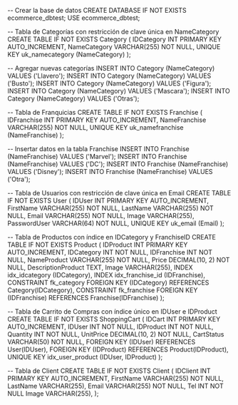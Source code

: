 -- Crear la base de datos
CREATE DATABASE IF NOT EXISTS ecommerce_dbtest;
USE ecommerce_dbtest;

-- Tabla de Categorías con restricción de clave única en NameCategory
CREATE TABLE IF NOT EXISTS Category (
IDCategory INT PRIMARY KEY AUTO_INCREMENT,
NameCategory VARCHAR(255) NOT NULL,
UNIQUE KEY uk_namecategory (NameCategory)
);

-- Agregar nuevas categorías
INSERT INTO Category (NameCategory) VALUES ('Llavero');
INSERT INTO Category (NameCategory) VALUES ('Busto');
INSERT INTO Category (NameCategory) VALUES ('Figura');
INSERT INTO Category (NameCategory) VALUES ('Mascara');
INSERT INTO Category (NameCategory) VALUES ('Otras');

-- Tabla de Franquicias
CREATE TABLE IF NOT EXISTS Franchise (
IDFranchise INT PRIMARY KEY AUTO_INCREMENT,
NameFranchise VARCHAR(255) NOT NULL,
UNIQUE KEY uk_namefranchise (NameFranchise)
);

-- Insertar datos en la tabla Franchise
INSERT INTO Franchise (NameFranchise) VALUES ('Marvel');
INSERT INTO Franchise (NameFranchise) VALUES ('DC');
INSERT INTO Franchise (NameFranchise) VALUES ('Disney');
INSERT INTO Franchise (NameFranchise) VALUES ('Otra');

-- Tabla de Usuarios con restricción de clave única en Email
CREATE TABLE IF NOT EXISTS User (
IDUser INT PRIMARY KEY AUTO_INCREMENT,
FirstName VARCHAR(255) NOT NULL,
LastName VARCHAR(255) NOT NULL,
Email VARCHAR(255) NOT NULL,
Image VARCHAR(255),
PasswordUser VARCHAR(64) NOT NULL,
UNIQUE KEY uk_email (Email)
);

-- Tabla de Productos con índice en IDCategory y FranchiseID
CREATE TABLE IF NOT EXISTS Product (
IDProduct INT PRIMARY KEY AUTO_INCREMENT,
IDCategory INT NOT NULL,
IDFranchise INT NOT NULL,
NameProduct VARCHAR(255) NOT NULL,
Price DECIMAL(10, 2) NOT NULL,
DescriptionProduct TEXT,
Image VARCHAR(255),
INDEX idx_idcategory (IDCategory),
INDEX idx_franchise_id (IDFranchise),
CONSTRAINT fk_category
FOREIGN KEY (IDCategory)
REFERENCES Category(IDCategory),
CONSTRAINT fk_franchise
FOREIGN KEY (IDFranchise)
REFERENCES Franchise(IDFranchise)
);

-- Tabla de Carrito de Compras con índice único en IDUser e IDProduct
CREATE TABLE IF NOT EXISTS ShoppingCart (
IDCart INT PRIMARY KEY AUTO_INCREMENT,
IDUser INT NOT NULL,
IDProduct INT NOT NULL,
Quantity INT NOT NULL,
UnitPrice DECIMAL(10, 2) NOT NULL,
CartStatus VARCHAR(50) NOT NULL,
FOREIGN KEY (IDUser) REFERENCES User(IDUser),
FOREIGN KEY (IDProduct) REFERENCES Product(IDProduct),
UNIQUE KEY idx_user_product (IDUser, IDProduct)
);




-- Tabla de Client 
CREATE TABLE IF NOT EXISTS Client (
IDClient INT PRIMARY KEY AUTO_INCREMENT,
FirstName VARCHAR(255) NOT NULL,
LastName VARCHAR(255),
Email VARCHAR(255) NOT NULL,
Tel INT NOT NULL
Image VARCHAR(255),
);